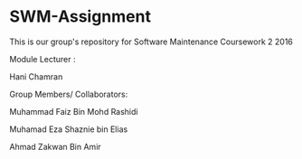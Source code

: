 # SWM-Assignment
This is our group's repository for Software Maintenance Coursework 2 2016

Module Lecturer :

Hani Chamran

Group Members/ Collaborators:

Muhammad Faiz Bin Mohd Rashidi

Muhamad Eza Shaznie bin Elias

Ahmad Zakwan Bin Amir
